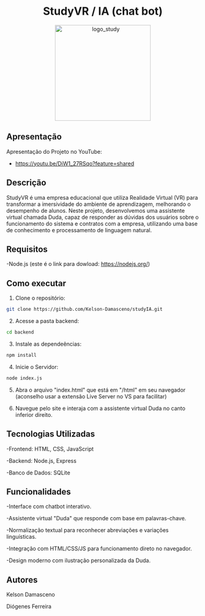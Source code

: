 <h1 align="center">StudyVR / IA (chat bot)</h1>

<p align="center">
  <img src="https://github.com/user-attachments/assets/1efa7ffe-4bad-4f54-aa68-0381a062b13f" alt="logo_study" width="250"/>
</p>


## Apresentação
Apresentação do Projeto no YouTube:
- https://youtu.be/DiW1_27RSqo?feature=shared


## Descrição
 StudyVR é uma empresa educacional que utiliza Realidade Virtual (VR) para transformar a imersividade do ambiente de aprendizagem, melhorando o desempenho de alunos. 
 Neste projeto, desenvolvemos uma assistente virtual chamada Duda, capaz de responder as dúvidas dos usuários sobre o funcionamento do sistema e contratos com a empresa, utilizando uma base de conhecimento e processamento de linguagem natural.


## Requisitos
-Node.js (este é o link para dowload: https://nodejs.org/)


## Como executar
1. Clone o repositório:
```bash
git clone https://github.com/Kelson-Damasceno/studyIA.git
```
2. Acesse a pasta backend:
```bash
cd backend
```
3. Instale as dependeências:
```bash
npm install
```
4. Inicie o Servidor:
```bash
node index.js
```
5. Abra o arquivo "index.html" que está em "/html" em seu navegador (aconselho usar a extensão Live Server no VS para facilitar)

6. Navegue pelo site e interaja com a assistente virtual Duda no canto inferior direito.


## Tecnologias Utilizadas
-Frontend: HTML, CSS, JavaScript

-Backend: Node.js, Express

-Banco de Dados: SQLite


## Funcionalidades
-Interface com chatbot interativo.

-Assistente virtual "Duda" que responde com base em palavras-chave.

-Normalização textual para reconhecer abreviações e variações linguísticas.

-Integração com HTML/CSS/JS para funcionamento direto no navegador.

-Design moderno com ilustração personalizada da Duda.


## Autores
Kelson Damasceno

Diógenes Ferreira


 
 

